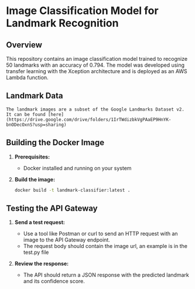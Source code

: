 # Image Classification Model for Landmark Recognition

## Overview

This repository contains an image classification model trained to recognize 50 landmarks with an accuracy of 0.794. The model was developed using transfer learning with the Xception architecture and is deployed as an AWS Lambda function.

## Landmark Data
    The landmark images are a subset of the Google Landmarks Dataset v2.
    It can be found [here](https://drive.google.com/drive/folders/1IrTWdizbkVgPAaEP9HnYK-bnODecOxnS?usp=sharing)

## Building the Docker Image

1. **Prerequisites:**
   - Docker installed and running on your system

2. **Build the image:**
   ```bash
   docker build -t landmark-classifier:latest .
   ```

## Testing the API Gateway

1. **Send a test request:**
   - Use a tool like Postman or curl to send an HTTP request with an image to the API Gateway endpoint.
   - The request body should contain the image url, an example is in the test.py file

2. **Review the response:**
   - The API should return a JSON response with the predicted landmark and its confidence score.


